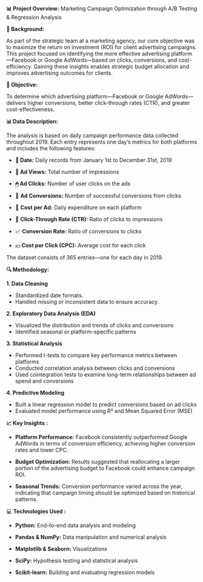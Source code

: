 **📊 Project Overview:** Marketing Campaign Optimization through A/B Testing & Regression Analysis

**📝 Background:**

As part of the strategic team at a marketing agency, our core objective was to maximize the return on investment (ROI) for client advertising campaigns. This project focused on identifying the more effective advertising platform—Facebook or Google AdWords—based on clicks, conversions, and cost-efficiency. Gaining these insights enables strategic budget allocation and improves advertising outcomes for clients.

**🎯 Objective:**

To determine which advertising platform—Facebook or Google AdWords—delivers higher conversions, better click-through rates (CTR), and greater cost-effectiveness.

**📊 Data Description:**

The analysis is based on daily campaign performance data collected throughout 2019. Each entry represents one day’s metrics for both platforms and includes the following features:

* **📅 Date:** Daily records from January 1st to December 31st, 2019

* **👀 Ad Views:** Total number of impressions

* **🖱 Ad Clicks:** Number of user clicks on the ads

* 🔄 **Ad Conversions:** Number of successful conversions from clicks

* 💸 **Cost per Ad:** Daily expenditure on each platform

* 🔗 **Click-Through Rate (CTR):** Ratio of clicks to impressions

* 📈 **Conversion Rate:** Ratio of conversions to clicks

* 💵 **Cost per Click (CPC):** Average cost for each click

The dataset consists of 365 entries—one for each day in 2019.

**🔍 Methodology:**

 **1. Data Cleaning**
   * Standardized date formats.
   * Handled missing or inconsistent data to ensure accuracy.
     
  **2. Exploratory Data Analysis (EDA)**
   * Visualized the distribution and trends of clicks and conversions
   * Identified seasonal or platform-specific patterns

  **3. Statistical Analysis**
   * Performed t-tests to compare key performance metrics between platforms
   * Conducted correlation analysis between clicks and conversions
   * Used cointegration tests to examine long-term relationships between ad spend and conversions

  **4. Predictive Modeling**
   * Built a linear regression model to predict conversions based on ad clicks
   * Evaluated model performance using R² and Mean Squared Error (MSE)

**📈 Key Insights :**

* **Platform Performance:** Facebook consistently outperformed Google AdWords in terms of conversion efficiency, achieving higher conversion rates and lower CPC.

* **Budget Optimization:** Results suggested that reallocating a larger portion of the advertising budget to Facebook could enhance campaign ROI.

* **Seasonal Trends:** Conversion performance varied across the year, indicating that campaign timing should be optimized based on historical patterns.

💻 **Technologies Used :**

* **Python:** End-to-end data analysis and modeling

* **Pandas & NumPy:** Data manipulation and numerical analysis

* **Matplotlib & Seaborn:** Visualizations

* **SciPy:** Hypothesis testing and statistical analysis

* **Scikit-learn:** Building and evaluating regression models    

    
